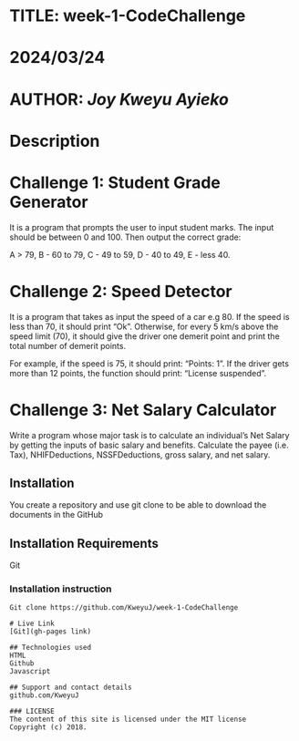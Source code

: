 # TITLE: week-1-CodeChallenge
# 2024/03/24
# AUTHOR: *Joy Kweyu Ayieko*

# Description

# Challenge 1: Student Grade Generator 
It is a program that prompts the user to input student marks. The input should be between 0 and 100. Then output the correct grade: 

A > 79, B - 60 to 79, C -  49 to 59, D - 40 to 49, E - less 40.


# Challenge 2: Speed Detector 
It is a program that takes as input the speed of a car e.g 80. If the speed is less than 70, it should print “Ok”. Otherwise, for every 5 km/s above the speed limit (70), it should give the driver one demerit point and print the total number of demerit points.

For example, if the speed is 75, it should print: “Points: 1”. If the driver gets more than 12 points, the function should print: “License suspended”.

# Challenge 3: Net Salary Calculator 
Write a program whose major task is to calculate an individual’s Net Salary by getting the inputs of basic salary and benefits. Calculate the payee (i.e. Tax), NHIFDeductions, NSSFDeductions, gross salary, and net salary. 

## Installation
You create a repository and use git clone to be able to download the documents in the GitHub

## Installation Requirements
Git

### Installation instruction
```
Git clone https://github.com/KweyuJ/week-1-CodeChallenge

# Live Link
[Git](gh-pages link)

## Technologies used
HTML
Github
Javascript

## Support and contact details
github.com/KweyuJ

### LICENSE
The content of this site is licensed under the MIT license
Copyright (c) 2018.
